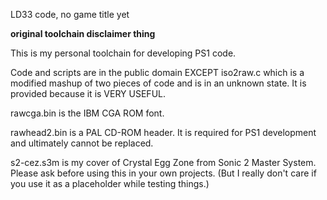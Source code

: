 LD33 code, no game title yet

**original toolchain disclaimer thing**

This is my personal toolchain for developing PS1 code.

Code and scripts are in the public domain EXCEPT iso2raw.c which is a modified mashup of two pieces of code and is in an unknown state. It is provided because it is VERY USEFUL.

rawcga.bin is the IBM CGA ROM font.

rawhead2.bin is a PAL CD-ROM header. It is required for PS1 development and ultimately cannot be replaced.

s2-cez.s3m is my cover of Crystal Egg Zone from Sonic 2 Master System. Please ask before using this in your own projects. (But I really don't care if you use it as a placeholder while testing things.)
